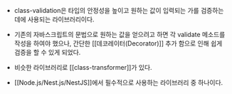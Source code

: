 - class-validation은 타입의 안정성을 높이고 원하는 값이 입력되는 가를 검증하는 데에 사용되는 라이브러리이다.

- 기존의 자바스크립트의 문법으로 원하는 값을 얻으려고 하면 각 validate 메소드를 작성을 하여야 했으나, 간단한 [[데코레이터(Decorator)]] 추가 함으로 인해 쉽게 검증을 할 수 있게 되었다.

- 비슷한 라이브러리로 [[class-transformer]]가 있다.
- [[Node.js/Nest.js/NestJS]]에서 필수적으로 사용하는 라이브러리 중 하나이다.